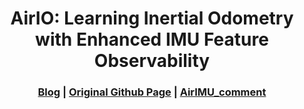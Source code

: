 [comment]: <> 

<!-- PROJECT LOGO -->

<p align="center">

  <h1 align="center"> AirIO: Learning Inertial Odometry with Enhanced IMU Feature Observability
  </h1>

[comment]: <> (  <h2 align="center">PAPER</h2>)
  <h3 align="center">
  <a href="https://kwanwaipang.github.io/AirIO/">Blog</a> 
  | <a href="https://github.com/Air-IO/Air-IO">Original Github Page</a>
  | <a href="https://github.com/KwanWaiPang/AirIMU_comment">AirIMU_comment</a>
  </h3>
  <div align="justify">
  </div>

<br>

<!-- ~~~
rm -rf .git
git init
git add .
git commit -m "first commit"
git branch -M main
git remote add origin https://github.com/KwanWaiPang/AirIO_Comment.git
git push -u origin main
~~~ -->